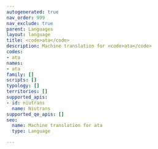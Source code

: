 ```yaml
---
autogenerated: true
nav_order: 999
nav_exclude: true
parent: Languages
layout: language
title: <code>ata</code>
description: Machine translation for <code>ata</code>
codes:
- ata
names:
- ata
family: []
scripts: []
typology: []
territories: []
supported_apis:
- id: niutrans
  name: Niutrans
supported_qe_apis: []
seo:
  name: Machine translation for ata
  type: Language

---
```


